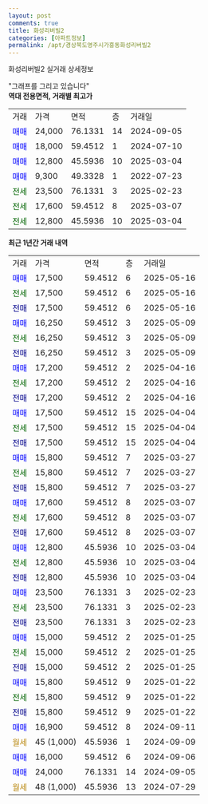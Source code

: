 ```yaml
---
layout: post
comments: true
title: 화성리버빌2
categories: [아파트정보]
permalink: /apt/경상북도영주시가흥동화성리버빌2
---
```


화성리버빌2 실거래 상세정보

<script type="text/javascript">
  google.charts.load('current', {'packages':['line', 'corechart']});
  google.charts.setOnLoadCallback(drawChart);

  function drawChart() {
    var data = new google.visualization.DataTable();
    data.addColumn('date', '거래일');
    data.addColumn('number', "매매");
    data.addColumn('number', "전세");
    data.addColumn('number', "전매");

    data.addRows([[new Date(Date.parse("2025-05-16")), 17500, null, null], [new Date(Date.parse("2025-05-16")), null, 17500, null], [new Date(Date.parse("2025-05-16")), null, null, 17500], [new Date(Date.parse("2025-05-09")), 16250, null, null], [new Date(Date.parse("2025-05-09")), null, 16250, null], [new Date(Date.parse("2025-05-09")), null, null, 16250], [new Date(Date.parse("2025-04-16")), 17200, null, null], [new Date(Date.parse("2025-04-16")), null, 17200, null], [new Date(Date.parse("2025-04-16")), null, null, 17200], [new Date(Date.parse("2025-04-04")), 17500, null, null], [new Date(Date.parse("2025-04-04")), null, 17500, null], [new Date(Date.parse("2025-04-04")), null, null, 17500], [new Date(Date.parse("2025-03-27")), 15800, null, null], [new Date(Date.parse("2025-03-27")), null, 15800, null], [new Date(Date.parse("2025-03-27")), null, null, 15800], [new Date(Date.parse("2025-03-07")), 17600, null, null], [new Date(Date.parse("2025-03-07")), null, 17600, null], [new Date(Date.parse("2025-03-07")), null, null, 17600], [new Date(Date.parse("2025-03-04")), 12800, null, null], [new Date(Date.parse("2025-03-04")), null, 12800, null], [new Date(Date.parse("2025-03-04")), null, null, 12800], [new Date(Date.parse("2025-02-23")), 23500, null, null], [new Date(Date.parse("2025-02-23")), null, 23500, null], [new Date(Date.parse("2025-02-23")), null, null, 23500], [new Date(Date.parse("2025-01-25")), 15000, null, null], [new Date(Date.parse("2025-01-25")), null, 15000, null], [new Date(Date.parse("2025-01-25")), null, null, 15000], [new Date(Date.parse("2025-01-22")), 15800, null, null], [new Date(Date.parse("2025-01-22")), null, 15800, null], [new Date(Date.parse("2025-01-22")), null, null, 15800], [new Date(Date.parse("2024-09-11")), 16900, null, null], [new Date(Date.parse("2024-09-09")), null, null, null], [new Date(Date.parse("2024-09-06")), 16000, null, null], [new Date(Date.parse("2024-09-05")), 24000, null, null], [new Date(Date.parse("2024-07-29")), null, null, null]]);

    var options = {
      hAxis: {
        format: 'yyyy/MM/dd'
      },    
      lineWidth: 0,
      pointsVisible: true,    
      title: '최근 1년간 유형별 실거래가 분포',
      legend: { position: 'bottom' }
    };

    var formatter = new google.visualization.NumberFormat({pattern:'###,###'} );
    formatter.format(data, 1);
    formatter.format(data, 2);
    
    setTimeout(function() {
        var chart = new google.visualization.LineChart(document.getElementById('columnchart_material'));
        chart.draw(data, (options));
        document.getElementById('loading').style.display = 'none';
    }, 200);
  }
</script>


<div id="loading" style="z-index:20; display: block; margin-left: 0px">"그래프를 그리고 있습니다"</div>
<div id="columnchart_material" style="width: 95%; margin-left: 0px; display: block"></div>
<!-- contents start -->
<b>역대 전용면적, 거래별 최고가</b>
<table class="sortable">
    <tr>
      <td>거래</td>
      <td>가격</td>
      <td>면적</td>
      <td>층</td>
      <td>거래일</td>
    </tr>
        <tr>
          <td><a style="color: blue">매매</a></td>
          <td>24,000</td>
          <td>76.1331</td>
          <td>14</td>
          <td>2024-09-05</td>
        </tr>            <tr>
          <td><a style="color: blue">매매</a></td>
          <td>18,000</td>
          <td>59.4512</td>
          <td>1</td>
          <td>2024-07-10</td>
        </tr>            <tr>
          <td><a style="color: blue">매매</a></td>
          <td>12,800</td>
          <td>45.5936</td>
          <td>10</td>
          <td>2025-03-04</td>
        </tr>            <tr>
          <td><a style="color: blue">매매</a></td>
          <td>9,300</td>
          <td>49.3328</td>
          <td>1</td>
          <td>2022-07-23</td>
        </tr>        
        <tr>
              <td><a style="color: darkgreen">전세</a></td>
              <td>23,500</td>
              <td>76.1331</td>
              <td>3</td>
              <td>2025-02-23</td>
            </tr>            <tr>
              <td><a style="color: darkgreen">전세</a></td>
              <td>17,600</td>
              <td>59.4512</td>
              <td>8</td>
              <td>2025-03-07</td>
            </tr>            <tr>
              <td><a style="color: darkgreen">전세</a></td>
              <td>12,800</td>
              <td>45.5936</td>
              <td>10</td>
              <td>2025-03-04</td>
            </tr>        
    
</table>

<b>최근 1년간 거래 내역</b>

<table class="sortable">
    <tr>
      <td>거래</td>
      <td>가격</td>
      <td>면적</td>
      <td>층</td>
      <td>거래일</td>
    </tr>
    <tr>
      <td><a style="color: blue">매매</a></td>
      <td>17,500</td>
      <td>59.4512</td>
      <td>6</td>
      <td>2025-05-16</td>
    </tr>          <tr>
      <td><a style="color: darkgreen">전세</a></td>
      <td>17,500</td>
      <td>59.4512</td>
      <td>6</td>
      <td>2025-05-16</td>
    </tr>          <tr>
      <td><a style="color: darkblue">전매</a></td>
      <td>17,500</td>
      <td>59.4512</td>
      <td>6</td>
      <td>2025-05-16</td>
    </tr>          <tr>
      <td><a style="color: blue">매매</a></td>
      <td>16,250</td>
      <td>59.4512</td>
      <td>3</td>
      <td>2025-05-09</td>
    </tr>          <tr>
      <td><a style="color: darkgreen">전세</a></td>
      <td>16,250</td>
      <td>59.4512</td>
      <td>3</td>
      <td>2025-05-09</td>
    </tr>          <tr>
      <td><a style="color: darkblue">전매</a></td>
      <td>16,250</td>
      <td>59.4512</td>
      <td>3</td>
      <td>2025-05-09</td>
    </tr>          <tr>
      <td><a style="color: blue">매매</a></td>
      <td>17,200</td>
      <td>59.4512</td>
      <td>2</td>
      <td>2025-04-16</td>
    </tr>          <tr>
      <td><a style="color: darkgreen">전세</a></td>
      <td>17,200</td>
      <td>59.4512</td>
      <td>2</td>
      <td>2025-04-16</td>
    </tr>          <tr>
      <td><a style="color: darkblue">전매</a></td>
      <td>17,200</td>
      <td>59.4512</td>
      <td>2</td>
      <td>2025-04-16</td>
    </tr>          <tr>
      <td><a style="color: blue">매매</a></td>
      <td>17,500</td>
      <td>59.4512</td>
      <td>15</td>
      <td>2025-04-04</td>
    </tr>          <tr>
      <td><a style="color: darkgreen">전세</a></td>
      <td>17,500</td>
      <td>59.4512</td>
      <td>15</td>
      <td>2025-04-04</td>
    </tr>          <tr>
      <td><a style="color: darkblue">전매</a></td>
      <td>17,500</td>
      <td>59.4512</td>
      <td>15</td>
      <td>2025-04-04</td>
    </tr>          <tr>
      <td><a style="color: blue">매매</a></td>
      <td>15,800</td>
      <td>59.4512</td>
      <td>7</td>
      <td>2025-03-27</td>
    </tr>          <tr>
      <td><a style="color: darkgreen">전세</a></td>
      <td>15,800</td>
      <td>59.4512</td>
      <td>7</td>
      <td>2025-03-27</td>
    </tr>          <tr>
      <td><a style="color: darkblue">전매</a></td>
      <td>15,800</td>
      <td>59.4512</td>
      <td>7</td>
      <td>2025-03-27</td>
    </tr>          <tr>
      <td><a style="color: blue">매매</a></td>
      <td>17,600</td>
      <td>59.4512</td>
      <td>8</td>
      <td>2025-03-07</td>
    </tr>          <tr>
      <td><a style="color: darkgreen">전세</a></td>
      <td>17,600</td>
      <td>59.4512</td>
      <td>8</td>
      <td>2025-03-07</td>
    </tr>          <tr>
      <td><a style="color: darkblue">전매</a></td>
      <td>17,600</td>
      <td>59.4512</td>
      <td>8</td>
      <td>2025-03-07</td>
    </tr>          <tr>
      <td><a style="color: blue">매매</a></td>
      <td>12,800</td>
      <td>45.5936</td>
      <td>10</td>
      <td>2025-03-04</td>
    </tr>          <tr>
      <td><a style="color: darkgreen">전세</a></td>
      <td>12,800</td>
      <td>45.5936</td>
      <td>10</td>
      <td>2025-03-04</td>
    </tr>          <tr>
      <td><a style="color: darkblue">전매</a></td>
      <td>12,800</td>
      <td>45.5936</td>
      <td>10</td>
      <td>2025-03-04</td>
    </tr>          <tr>
      <td><a style="color: blue">매매</a></td>
      <td>23,500</td>
      <td>76.1331</td>
      <td>3</td>
      <td>2025-02-23</td>
    </tr>          <tr>
      <td><a style="color: darkgreen">전세</a></td>
      <td>23,500</td>
      <td>76.1331</td>
      <td>3</td>
      <td>2025-02-23</td>
    </tr>          <tr>
      <td><a style="color: darkblue">전매</a></td>
      <td>23,500</td>
      <td>76.1331</td>
      <td>3</td>
      <td>2025-02-23</td>
    </tr>          <tr>
      <td><a style="color: blue">매매</a></td>
      <td>15,000</td>
      <td>59.4512</td>
      <td>2</td>
      <td>2025-01-25</td>
    </tr>          <tr>
      <td><a style="color: darkgreen">전세</a></td>
      <td>15,000</td>
      <td>59.4512</td>
      <td>2</td>
      <td>2025-01-25</td>
    </tr>          <tr>
      <td><a style="color: darkblue">전매</a></td>
      <td>15,000</td>
      <td>59.4512</td>
      <td>2</td>
      <td>2025-01-25</td>
    </tr>          <tr>
      <td><a style="color: blue">매매</a></td>
      <td>15,800</td>
      <td>59.4512</td>
      <td>9</td>
      <td>2025-01-22</td>
    </tr>          <tr>
      <td><a style="color: darkgreen">전세</a></td>
      <td>15,800</td>
      <td>59.4512</td>
      <td>9</td>
      <td>2025-01-22</td>
    </tr>          <tr>
      <td><a style="color: darkblue">전매</a></td>
      <td>15,800</td>
      <td>59.4512</td>
      <td>9</td>
      <td>2025-01-22</td>
    </tr>          <tr>
      <td><a style="color: blue">매매</a></td>
      <td>16,900</td>
      <td>59.4512</td>
      <td>8</td>
      <td>2024-09-11</td>
    </tr>          <tr>
      <td><a style="color: darkgoldenrod">월세</a></td>
      <td>45 (1,000)</td>
      <td>45.5936</td>
      <td>1</td>
      <td>2024-09-09</td>
    </tr>          <tr>
      <td><a style="color: blue">매매</a></td>
      <td>16,000</td>
      <td>59.4512</td>
      <td>6</td>
      <td>2024-09-06</td>
    </tr>          <tr>
      <td><a style="color: blue">매매</a></td>
      <td>24,000</td>
      <td>76.1331</td>
      <td>14</td>
      <td>2024-09-05</td>
    </tr>          <tr>
      <td><a style="color: darkgoldenrod">월세</a></td>
      <td>48 (1,000)</td>
      <td>45.5936</td>
      <td>13</td>
      <td>2024-07-29</td>
    </tr>      </table>
<!-- contents end -->    

